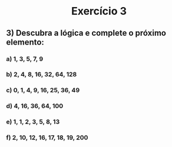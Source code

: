 <br />

<h1 align="center"><strong>Exercício 3</strong></h1>

## 3) Descubra a lógica e complete o próximo elemento:

### a) 1, 3, 5, 7, **9**

### b) 2, 4, 8, 16, 32, 64, **128**

### c) 0, 1, 4, 9, 16, 25, 36, **49**

### d) 4, 16, 36, 64, **100**

### e) 1, 1, 2, 3, 5, 8, **13**

### f) 2, 10, 12, 16, 17, 18, 19, **200**
